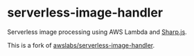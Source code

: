# serverless-image-handler

Serverless image processing using AWS Lambda and [Sharp.js](https://sharp.pixelplumbing.com/).

This is a fork of [awslabs/serverless-image-handler](https://github.com/awslabs/serverless-image-handler).
